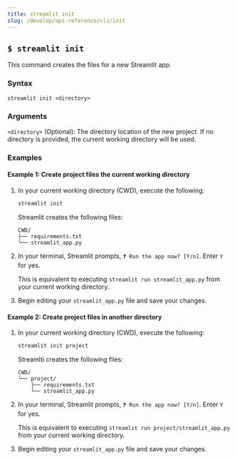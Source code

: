 ```yaml
---
title: streamlit init
slug: /develop/api-reference/cli/init
---
```


## `$ streamlit init`

This command creates the files for a new Streamlit app.

### Syntax

```
streamlit init <directory>
```

### Arguments

`<directory>` (Optional): The directory location of the new project. If no directory is provided, the current working directory will be used.

### Examples

#### Example 1: Create project files the current working directory

1. In your current working directory (CWD), execute the following:

   ```bash
   streamlit init
   ```

   Streamlit creates the following files:
   ```
   CWD/
   ├── requirements.txt
   └── streamlit_app.py
   ```

2. In your terminal, Streamlit prompts, `❓ Run the app now? [Y/n]`. Enter `Y` for yes.

   This is equivalent to executing `streamlit run streamlit_app.py` from your current working directory.

3. Begin editing your `streamlit_app.py` file and save your changes.

#### Example 2: Create project files in another directory

1. In your current working directory (CWD), execute the following:

   ```bash
   streamlit init project
   ```

   Streamlti creates the following files:

   ```
   CWD/
   └── project/
       ├── requirements.txt
       └── streamlit_app.py
   ```

2. In your terminal, Streamlit prompts, `❓ Run the app now? [Y/n]`. Enter `Y` for yes.

   This is equivalent to executing `streamlit run project/streamlit_app.py` from your current working directory.

3. Begin editing your `streamlit_app.py` file and save your changes.
